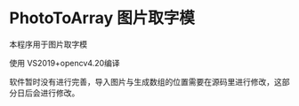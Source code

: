 # PhotoToArray  图片取字模
本程序用于图片取字模

使用 VS2019+opencv4.20编译 


软件暂时没有进行完善，导入图片与生成数组的位置需要在源码里进行修改，这部分日后会进行修改。
